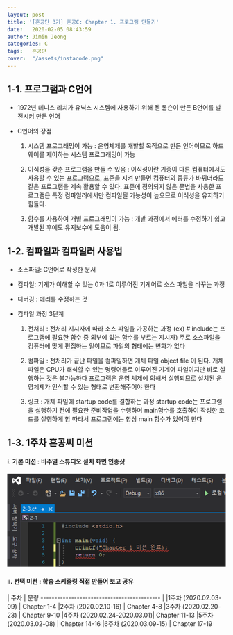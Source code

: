 ```yaml
---
layout: post
title: '[혼공단 3기] 혼공C: Chapter 1. 프로그램 만들기'
date:   2020-02-05 08:43:59
author: Jimin Jeong
categories: C
tags:	혼공단
cover:  "/assets/instacode.png"
---
```


## 1-1. 프로그램과 C언어
- 1972년 데니스 리치가 유닉스 시스템에 사용하기 위해 켄 톰슨이 만든 B언어를 발전시켜 만든 언어

- C언어의 장점
    1. 시스템 프로그래밍이 가능
    : 운영체제를 개발할 목적으로 만든 언어이므로 하드웨어를 제어하는 시스템 프로그래밍이 가능

    2. 이식성을 갖춘 프로그램을 만들 수 있음
    : 이식성이란 기종이 다른 컴퓨터에서도 사용할 수 있는 프로그램으로, 표준을 지켜 만들면 컴퓨터의 종류가 바뀌더라도 같은 프로그램을 계속 활용할 수 있다. 표준에 정의되지 않은 문법을 사용한 프로그램은 특정 컴파일러에서만 컴파일될 가능성이 높으므로 이식성을 유지하기 힘들다.

    3. 함수를 사용하여 개별 프로그래밍이 가능
    : 개발 과정에서 에러를 수정하기 쉽고 개발된 후에도 유지보수에 도움이 됨.


## 1-2. 컴파일과 컴파일러 사용법
- 소스파일: C언어로 작성한 문서
- 컴파일: 기계가 이해할 수 있는 0과 1로 이루어진 기계어로 소스 파일을 바꾸는 과정
- 디버깅 : 에러를 수정하는 것

- 컴파일 과정 3단계
    1. 전처리
    : 전처리 지시자에 따라 소스 파일을 가공하는 과정 (ex) # include는 프로그램에 필요한 함수 중 외부에 있는 함수를 부르는 지시자)
    주로 소스파일을 컴퓨터에 맞게 편집하는 일이므로 파일의 형태에는 변화가 없다

    2. 컴파일
    : 전처리가 끝난 파일을 컴파일하면 개체 파일 object file 이 된다.
    개체 파일은 CPU가 해석할 수 있는 명령어들로 이루어진 기계어 파일이지만 바로 실행하는 것은 불가능하다
    프로그램은 운영 체제에 의해서 실행되므로 설치된 운영체제가 인식할 수 있는 형태로 변환해주어야 한다

    3. 링크
    : 개체 파일에 startup code를 결합하는 과정
    startup code는 프로그램을 실행하기 전에 필요한 준비작업을 수행하며 main함수를 호출하여 작성한 코드를 실행하게 함
    따라서 프로그램에는 항상 main 함수가 있어야 한다


## 1-3. 1주차 혼공씨 미션
#### i. 기본 미션 : 비주얼 스튜디오 설치 화면 인증샷

![image](/assets/img/vscode2019_download.png)

#### ii. 선택 미션 : 학습 스케줄링 직접 만들어 보고 공유

| 주차                        | 분량
 ------------------------------------------- |
|1주차 (2020.02.03-09)        | Chapter 1-4
|2주차 (2020.02.10-16)        | Chapter 4-8
|3주차 (2020.02.20-23)        | Chapter 9-10
|4주차 (2020.02.24-2020.03.01)| Chapter 11-13
|5주차 (2020.03.02-08)        | Chapter 14-16
|6주차 (2020.03.09-15)        | Chapter 17-19

